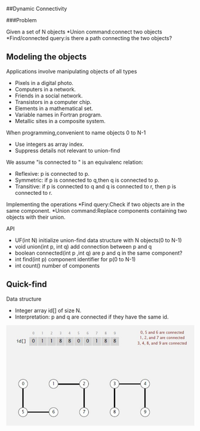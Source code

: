 
##Dynamic Connectivity

###Problem

Given a set of N objects
*Union command:connect two objects
*Find/connected query:is there a path connecting the two objects?

## Modeling the objects

Applications involve manipulating objects of all types
* Pixels in a digital photo.
* Computers in a network.
* Friends in a social network.
* Transistors in a computer chip.
* Elements in a mathematical set.
* Variable names in Fortran program.
* Metallic sites in a composite system.

When programming,convenient to name objects 0 to N-1
* Use integers as array index.
* Suppress details not relevant to union-find

We assume "is connected to " is an equivalenc relation:
* Reflexive: p is connected to p.
* Symmetric: if p is connected to q,then q is connected to p.
* Transitive: if p is connected to q and q is connected to r,
  then p is connected to r.

 Implementing the operations
 *Find query:Check if two objects are in the same component.
 *Union command:Replace components containing two objects with their union.


 API
 * UF(int N) initialize union-find data structure with N objects(0 to N-1)
 * void union(int p, int q) add connection between p and q
 * boolean connected(int p ,int q) are p and q in the same component?
 * int find(int p) component identifier for p(0 to N-1)
 * int count() number of components

 ## Quick-find

 Data structure
 * Integer array id[] of size N.
 * Interpretation: p and q are connected if they have the same id.

 ![quick find](pics/quick-find-1.jpg)

